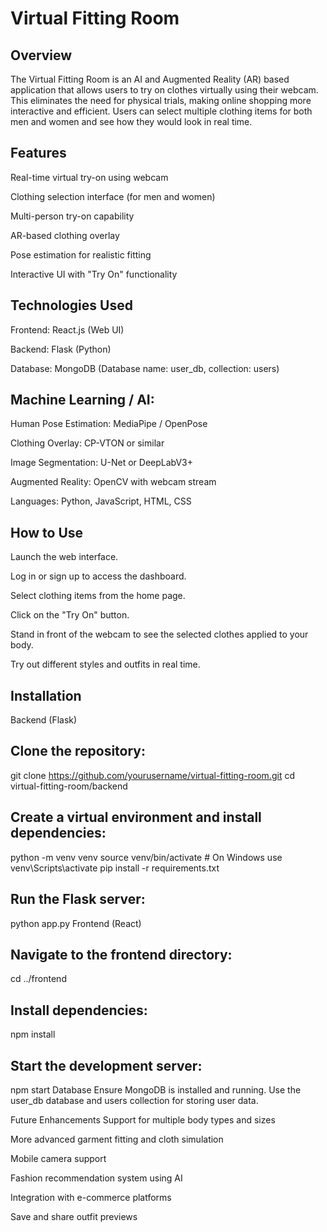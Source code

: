 # Virtual Fitting Room
## Overview
The Virtual Fitting Room is an AI and Augmented Reality (AR) based application that allows users to try on clothes virtually using their webcam. This eliminates the need for physical trials, making online shopping more interactive and efficient. Users can select multiple clothing items for both men and women and see how they would look in real time.

## Features
Real-time virtual try-on using webcam

Clothing selection interface (for men and women)

Multi-person try-on capability

AR-based clothing overlay

Pose estimation for realistic fitting

Interactive UI with "Try On" functionality

## Technologies Used
Frontend: React.js (Web UI)

Backend: Flask (Python)

Database: MongoDB (Database name: user_db, collection: users)

## Machine Learning / AI:

Human Pose Estimation: MediaPipe / OpenPose

Clothing Overlay: CP-VTON or similar

Image Segmentation: U-Net or DeepLabV3+

Augmented Reality: OpenCV with webcam stream

Languages: Python, JavaScript, HTML, CSS

## How to Use
Launch the web interface.

Log in or sign up to access the dashboard.

Select clothing items from the home page.

Click on the "Try On" button.

Stand in front of the webcam to see the selected clothes applied to your body.

Try out different styles and outfits in real time.

## Installation
Backend (Flask)

## Clone the repository:

git clone https://github.com/yourusername/virtual-fitting-room.git
cd virtual-fitting-room/backend

## Create a virtual environment and install dependencies:

python -m venv venv
source venv/bin/activate  # On Windows use venv\Scripts\activate
pip install -r requirements.txt

## Run the Flask server:

python app.py
Frontend (React)

## Navigate to the frontend directory:

cd ../frontend

## Install dependencies:

npm install

## Start the development server:

npm start
Database
Ensure MongoDB is installed and running. Use the user_db database and users collection for storing user data.

Future Enhancements
Support for multiple body types and sizes

More advanced garment fitting and cloth simulation

Mobile camera support

Fashion recommendation system using AI

Integration with e-commerce platforms

Save and share outfit previews
